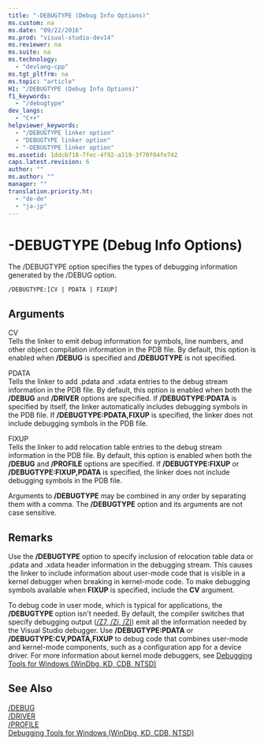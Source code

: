 ```yaml
---
title: "-DEBUGTYPE (Debug Info Options)"
ms.custom: na
ms.date: "09/22/2016"
ms.prod: "visual-studio-dev14"
ms.reviewer: na
ms.suite: na
ms.technology: 
  - "devlang-cpp"
ms.tgt_pltfrm: na
ms.topic: "article"
H1: "/DEBUGTYPE (Debug Info Options)"
f1_keywords: 
  - "/debugtype"
dev_langs: 
  - "C++"
helpviewer_keywords: 
  - "/DEBUGTYPE linker option"
  - "DEBUGTYPE linker option"
  - "-DEBUGTYPE linker option"
ms.assetid: 1ddcb718-7fec-4f92-a319-3f70f04fe742
caps.latest.revision: 6
author: ""
ms.author: ""
manager: ""
translation.priority.ht: 
  - "de-de"
  - "ja-jp"
---
```

# -DEBUGTYPE (Debug Info Options)
The /DEBUGTYPE option specifies the types of debugging information generated by the /DEBUG option.  
  
```  
/DEBUGTYPE:[CV | PDATA | FIXUP]  
```  
  
## Arguments  
 CV  
 Tells the linker to emit debug information for symbols, line numbers, and other object compilation information in the PDB file. By default, this option is enabled when **/DEBUG** is specified and **/DEBUGTYPE** is not specified.  
  
 PDATA  
 Tells the linker to add .pdata and .xdata entries to the debug stream information in the PDB file. By default, this option is enabled when both the **/DEBUG** and **/DRIVER** options are specified. If **/DEBUGTYPE:PDATA** is specified by itself, the linker automatically includes debugging symbols in the PDB file. If **/DEBUGTYPE:PDATA,FIXUP** is specified, the linker does not include debugging symbols in the PDB file.  
  
 FIXUP  
 Tells the linker to add relocation table entries to the debug stream information in the PDB file. By default, this option is enabled when both the **/DEBUG** and **/PROFILE** options are specified. If **/DEBUGTYPE:FIXUP** or **/DEBUGTYPE:FIXUP,PDATA** is specified, the linker does not include debugging symbols in the PDB file.  
  
 Arguments to **/DEBUGTYPE** may be combined in any order by separating them with a comma. The **/DEBUGTYPE** option and its arguments are not case sensitive.  
  
## Remarks  
 Use the **/DEBUGTYPE** option to specify inclusion of relocation table data or .pdata and .xdata header information in the debugging stream. This causes the linker to include information about user-mode code that is visible in a kernel debugger when breaking in kernel-mode code. To make debugging symbols available when **FIXUP** is specified, include the **CV** argument.  
  
 To debug code in user mode, which is typical for applications, the **/DEBUGTYPE** option isn't needed. By default, the compiler switches that specify debugging output ([/Z7, /Zi, /ZI](../vs140/-z7---zi---zi--debug-information-format-.md)) emit all the information needed by the Visual Studio debugger. Use **/DEBUGTYPE:PDATA** or **/DEBUGTYPE:CV,PDATA,FIXUP** to debug code that combines user-mode and kernel-mode components, such as a configuration app for a device driver. For more information about kernel mode debuggers, see [Debugging Tools for Windows (WinDbg, KD, CDB, NTSD)](http://go.microsoft.com/fwlink/p?LinkID=285651)  
  
## See Also  
 [/DEBUG](../vs140/-debug--generate-debug-info-.md)   
 [/DRIVER](../vs140/-driver--windows-nt-kernel-mode-driver-.md)   
 [/PROFILE](../vs140/-profile--performance-tools-profiler-.md)   
 [Debugging Tools for Windows (WinDbg, KD, CDB, NTSD)](http://go.microsoft.com/fwlink/p?LinkID=285651)